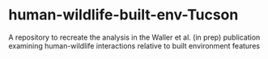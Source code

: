 # human-wildlife-built-env-Tucson
A repository to recreate the analysis in the Waller et al. (in prep) publication examining human-wildlife interactions relative to built environment features
